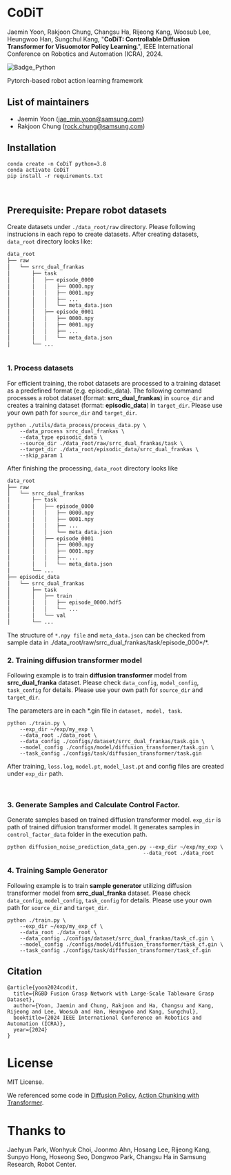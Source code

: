 # CoDiT

Jaemin Yoon, Rakjoon Chung, Changsu Ha, Rijeong Kang, Woosub Lee, Heungwoo Han, Sungchul Kang, "**CoDiT: Controllable Diffusion Transformer for Visuomotor Policy Learning**.", IEEE International Conference on Robotics and Automation (ICRA), 2024.

<img alt="Badge_Python" src ="https://img.shields.io/badge/Python-3.8-3776AB.svg?&style=flat-square"/>

Pytorch-based robot action learning framework
<br />

## List of maintainers
- Jaemin Yoon (jae_min.yoon@samsung.com)
- Rakjoon Chung (rock.chung@samsung.com)


## Installation
```
conda create -n CoDiT python=3.8
conda activate CoDiT
pip install -r requirements.txt
```
<br />

## Prerequisite: Prepare robot datasets
Create datasets under ```./data_root/raw``` directory. Please following instrucions in each repo to create datasets. After creating datasets, ```data_root``` directory looks like:
```bash
data_root
├── raw
│   └── srrc_dual_frankas
│       ├── task
│       │   ├── episode_0000
│       │   │   ├── 0000.npy
│       │   │   ├── 0001.npy
│       │   │   ├── ...
│       │   │   └── meta_data.json
│       │   ├── episode_0001
│       │   │   ├── 0000.npy
│       │   │   ├── 0001.npy
│       │   │   ├── ...
│       │   │   └── meta_data.json
│       └── ...
          
```

### 1. Process datasets
For efficient training, the robot datasets are processed to a training dataset as a predefined format (e.g. episodic_data). The following command processes a robot dataset (format: **srrc_dual_frankas**) in ```source_dir``` and creates a training dataset (format: **episodic_data**) in ```target_dir```. Please use your own path for ```source_dir``` and ```target_dir```.

```
python ./utils/data_process/process_data.py \
    --data_process srrc_dual_frankas \
    --data_type episodic_data \
    --source_dir ./data_root/raw/srrc_dual_frankas/task \
    --target_dir ./data_root/episodic_data/srrc_dual_frankas \
    --skip_param 1
```

After finishing the processing,  ```data_root``` directory looks like

```bash
data_root
├── raw
│   └── srrc_dual_frankas
│       ├── task
│       │   ├── episode_0000
│       │   │   ├── 0000.npy
│       │   │   ├── 0001.npy
│       │   │   ├── ...
│       │   │   └── meta_data.json
│       │   ├── episode_0001
│       │   │   ├── 0000.npy
│       │   │   ├── 0001.npy
│       │   │   ├── ...
│       │   │   └── meta_data.json
│       └── ...
├── episodic_data
│   └── srrc_dual_frankas
│       ├── task
│       │   ├── train
│       │   │   ├── episode_0000.hdf5
│       │   │   └── ...
│       │   └── val
│       └── ...
```

The structure of ```*.npy file``` and ```meta_data.json``` can be checked from sample data in ./data_root/raw/srrc_dual_frankas/task/episode_000*/*.

### 2. Training diffusion transformer model
Following example is to train  **diffusion transformer** model from **srrc_dual_franka** dataset. Please check ```data_config```, ```model_config```, ```task_config``` for details. Please use your own path for ```source_dir``` and ```target_dir```.

The parameters are in each *.gin file in ```dataset, model, task```.

```
python ./train.py \
    --exp_dir ~/exp/my_exp \
    --data_root ./data_root \
    --data_config ./configs/dataset/srrc_dual_frankas/task.gin \
    --model_config ./configs/model/diffusion_transformer/task.gin \
    --task_config ./configs/task/diffusion_transformer/task.gin
```

After training, ```loss.log```, ```model.pt```, ```model_last.pt``` and config files are created under ```exp_dir``` path.

<br />

### 3. Generate Samples and Calculate Control Factor.

Generate samples based on trained diffusion transformer model.
```exp_dir``` is path of trained diffusion transformer model.
It generates samples in ```control_factor_data``` folder in the execution path.

```
python diffusion_noise_prediction_data_gen.py --exp_dir ~/exp/my_exp \
                                            --data_root ./data_root
```
### 4. Training Sample Generator

Following example is to train **sample generator** utilizing diffusion transformer model from **srrc_dual_franka** dataset. Please check ```data_config```, ```model_config```, ```task_config``` for details. Please use your own path for ```source_dir``` and ```target_dir```.

```
python ./train.py \
    --exp_dir ~/exp/my_exp_cf \
    --data_root ./data_root \
    --data_config ./configs/dataset/srrc_dual_frankas/task_cf.gin \
    --model_config ./configs/model/diffusion_transformer/task_cf.gin \
    --task_config ./configs/task/diffusion_transformer/task_cf.gin
```
## Citation

```
@article{yoon2024codit,
  title={RGBD Fusion Grasp Network with Large-Scale Tableware Grasp Dataset},
  author={Yoon, Jaemin and Chung, Rakjoon and Ha, Changsu and Kang, Rijeong and Lee, Woosub and Han, Heungwoo and Kang, Sungchul},
  booktitle={2024 IEEE International Conference on Robotics and Automation (ICRA)},
  year={2024}
}
```
# License 
MIT License. 

We referenced some code in [Diffusion Policy](https://github.com/real-stanford/diffusion_policy), [Action Chunking with Transformer](https://github.com/tonyzhaozh/act).

# Thanks to 
Jaehyun Park, Wonhyuk Choi, Joonmo Ahn, Hosang Lee, Rijeong Kang, Sunpyo Hong, Hoseong Seo, Dongwoo Park, Changsu Ha in Samsung Research, Robot Center.
